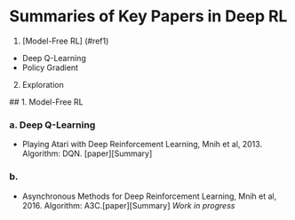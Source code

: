 # Summaries of Key Papers in Deep RL

1. [Model-Free RL] (#ref1)
  - Deep Q-Learning
  - Policy Gradient
2. Exploration

##<a name="ref1"></a> 1. Model-Free RL
### a. Deep Q-Learning
- Playing Atari with Deep Reinforcement Learning, Mnih et al, 2013. Algorithm: DQN. [paper][Summary]

### b.
- Asynchronous Methods for Deep Reinforcement Learning, Mnih et al, 2016. Algorithm: A3C.[paper][Summary]
*Work in progress*
